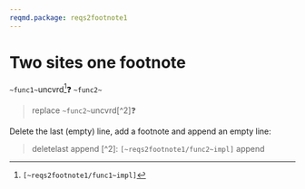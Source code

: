```yaml
---
reqmd.package: reqs2footnote1
---
```


# Two sites one footnote

`~func1~`uncvrd[^1]❓
`~func2~`
> replace `~func2~`uncvrd[^2]❓

Delete the last (empty) line, add a footnote and append an empty line:
> deletelast
> append [^2]: `[~reqs2footnote1/func2~impl]`
> append

[^1]: `[~reqs2footnote1/func1~impl]`
